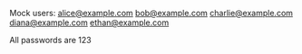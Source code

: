 Mock users:
alice@example.com
bob@example.com
charlie@example.com
diana@example.com
ethan@example.com

All passwords are 123
